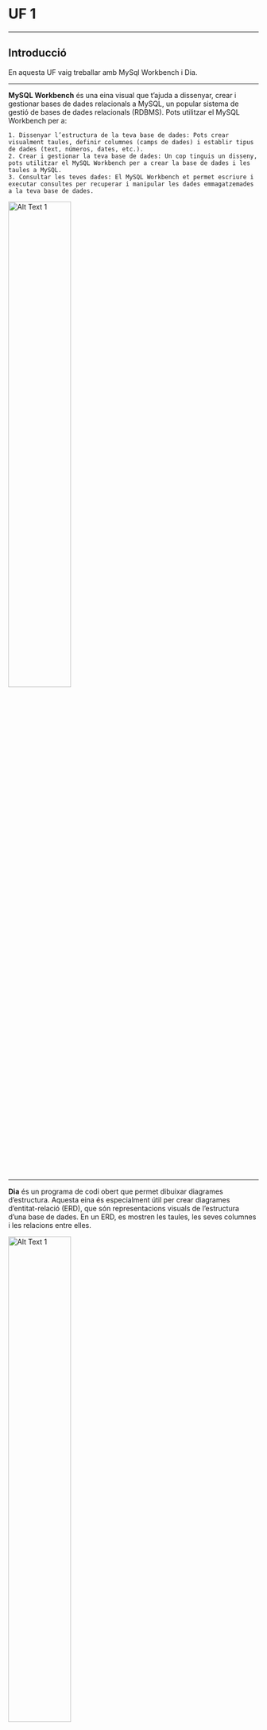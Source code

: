 # UF 1

***

## Introducció

  En aquesta UF vaig treballar amb MySql Workbench i Dia.

***

   __MySQL Workbench__ és una eina visual que t’ajuda a dissenyar, crear i gestionar bases de dades relacionals a MySQL, un popular sistema de gestió de bases de dades relacionals (RDBMS).           Pots utilitzar el MySQL Workbench per a:

    1. Dissenyar l’estructura de la teva base de dades: Pots crear visualment taules, definir columnes (camps de dades) i establir tipus de dades (text, números, dates, etc.).
    2. Crear i gestionar la teva base de dades: Un cop tinguis un disseny, pots utilitzar el MySQL Workbench per a crear la base de dades i les taules a MySQL.
    3. Consultar les teves dades: El MySQL Workbench et permet escriure i executar consultes per recuperar i manipular les dades emmagatzemades a la teva base de dades.
    
<img src="https://github.com/mahisumit/DAW-Base-de-dades/blob/main/1.%20Introducci%C3%B3%20a%20les%20bases%20de%20dades%20(UF1)/assests/mysql%20workbench.jpg" alt="Alt Text 1"  style="width: 50%;" >

***
  __Dia__ és un programa de codi obert que permet dibuixar diagrames d’estructura. Aquesta eina és especialment útil per crear diagrames d’entitat-relació (ERD), que són representacions visuals de l’estructura d’una base de dades. En un ERD, es mostren les taules, les seves columnes i les relacions entre elles.

<img src="https://github.com/mahisumit/DAW-Base-de-dades/blob/main/1.%20Introducci%C3%B3%20a%20les%20bases%20de%20dades%20(UF1)/assests/dia.png" alt="Alt Text 1"  style="width: 50%;" >

***
## Activitats
  1. Activitat Ap1 - Diagrama ER
  2. Activitat Ap2 - Disseny lògic (Workbench)
  3. MySql Workbench Exercicis
